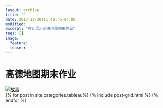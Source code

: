 ```yaml
---
layout: archive
title: ""
date: 2017-12-30T11:40:45-04:00
modified:
excerpt: "在此展示高德地图期末作品"
tags: []
image: 
  feature: 
  teaser: 
---
```

# 高德地图期末作业
<div class='tableauPlaceholder' id='viz1515240897660' style='position: relative'><noscript><a href='#'><img alt='故事 ' src='https:&#47;&#47;public.tableau.com&#47;static&#47;images&#47;6_&#47;6_221&#47;sheet7&#47;1_rss.png' style='border: none' /></a></noscript><object class='tableauViz'  style='display:none;'><param name='host_url' value='https%3A%2F%2Fpublic.tableau.com%2F' /> <param name='embed_code_version' value='3' /> <param name='site_root' value='' /><param name='name' value='6_221&#47;sheet7' /><param name='tabs' value='no' /><param name='toolbar' value='yes' /><param name='static_image' value='https:&#47;&#47;public.tableau.com&#47;static&#47;images&#47;6_&#47;6_221&#47;sheet7&#47;1.png' /> <param name='animate_transition' value='yes' /><param name='display_static_image' value='yes' /><param name='display_spinner' value='yes' /><param name='display_overlay' value='yes' /><param name='display_count' value='yes' /><param name='filter' value='publish=yes' /></object></div><script type='text/javascript'>var divElement = document.getElementById('viz1515240897660');var vizElement = divElement.getElementsByTagName('object')[0];vizElement.style.width='650px';vizElement.style.height='887px';var scriptElement = document.createElement('script');scriptElement.src = 'https://public.tableau.com/javascripts/api/viz_v1.js';vizElement.parentNode.insertBefore(scriptElement, vizElement);</script>



<div class="tiles">
{% for post in site.categories.tableau%}
  {% include post-grid.html %}
{% endfor %}
</div><!-- /.tiles 把所有categories 有 visualization列出來-->